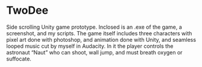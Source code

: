 # TwoDee
Side scrolling Unity game prototype. Inclosed is an .exe of the game, a screenshot, and my scripts. The game itself includes three characters with pixel art done with photoshop, and animation done with Unity, and seamless looped music cut by myself in Audacity. In it the player controls the astronaut “Naut” who can shoot, wall jump, and must breath oxygen or suffocate.
